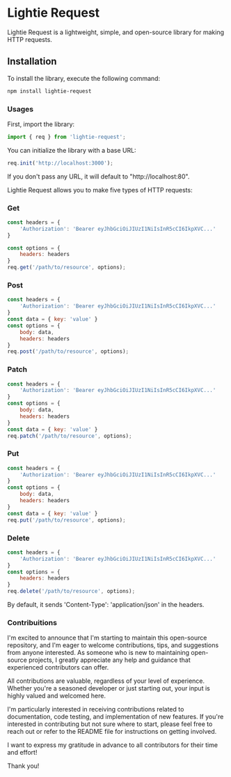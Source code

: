 # Lightie Request

Lightie Request is a lightweight, simple, and open-source library for making HTTP requests.

## Installation

To install the library, execute the following command:

```bash
npm install lightie-request
```

### Usages
First, import the library:

```javascript
import { req } from 'lightie-request';
```

You can initialize the library with a base URL:
```javascript
req.init('http://localhost:3000');
```
If you don't pass any URL, it will default to "http://localhost:80".

Lightie Request allows you to make five types of HTTP requests:

### Get
```javascript
const headers = {
    'Authorization': 'Bearer eyJhbGciOiJIUzI1NiIsInR5cCI6IkpXVC...'
}

const options = {
    headers: headers
}
req.get('/path/to/resource', options);
```

### Post
```javascript
const headers = {
    'Authorization': 'Bearer eyJhbGciOiJIUzI1NiIsInR5cCI6IkpXVC...'
}
const data = { key: 'value' }
const options = {
    body: data,
    headers: headers
}
req.post('/path/to/resource', options);
```

### Patch
```javascript
const headers = {
    'Authorization': 'Bearer eyJhbGciOiJIUzI1NiIsInR5cCI6IkpXVC...'
}
const options = {
    body: data,
    headers: headers
}
const data = { key: 'value' }
req.patch('/path/to/resource', options);
```

### Put
```javascript
const headers = {
    'Authorization': 'Bearer eyJhbGciOiJIUzI1NiIsInR5cCI6IkpXVC...'
}
const options = {
    body: data,
    headers: headers
}
const data = { key: 'value' }
req.put('/path/to/resource', options);
```

### Delete
```javascript
const headers = {
    'Authorization': 'Bearer eyJhbGciOiJIUzI1NiIsInR5cCI6IkpXVC...'
}
const options = {
    headers: headers
}
req.delete('/path/to/resource', options);
```

By default, it sends 'Content-Type': 'application/json' in the headers.

### Contribuitions

I'm excited to announce that I'm starting to maintain this open-source repository, and I'm eager to welcome contributions, tips, and suggestions from anyone interested. As someone who is new to maintaining open-source projects, I greatly appreciate any help and guidance that experienced contributors can offer.

All contributions are valuable, regardless of your level of experience. Whether you're a seasoned developer or just starting out, your input is highly valued and welcomed here.

I'm particularly interested in receiving contributions related to documentation, code testing, and implementation of new features. If you're interested in contributing but not sure where to start, please feel free to reach out or refer to the README file for instructions on getting involved.

I want to express my gratitude in advance to all contributors for their time and effort!

Thank you!